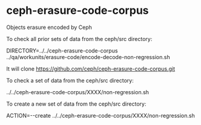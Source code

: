 ceph-erasure-code-corpus
========================

Objects erasure encoded by Ceph

To check all prior sets of data from the ceph/src directory:

DIRECTORY=../../ceph-erasure-code-corpus \
  ../qa/workunits/erasure-code/encode-decode-non-regression.sh

It will clone https://github.com/ceph/ceph-erasure-code-corpus.git

To check a set of data from the ceph/src directory:

../../ceph-erasure-code-corpus/XXXX/non-regression.sh

To create a new set of data from the ceph/src directory:

ACTION=--create ../../ceph-erasure-code-corpus/XXXX/non-regression.sh



